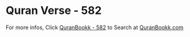 # Quran Verse - 582 

For more infos, Click [QuranBookk - 582](https://www.quranbookk.com/quran/search?q=582) to Search at [QuranBookk.com](http://quranbookk.com/)